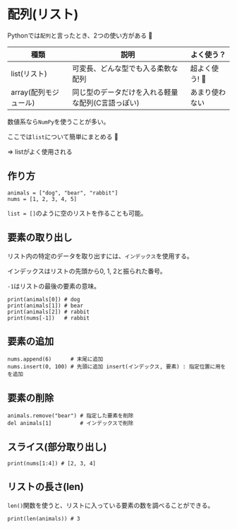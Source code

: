 # 配列(リスト)

Pythonでは`配列`と言ったとき、2つの使い方がある :dog:

| 種類                  | 説明                                              | よく使う？        |
|-----------------------|---------------------------------------------------|-------------------|
| list(リスト)          | 可変長、どんな型でも入る柔軟な配列                | 超よく使う! :dog: |
| array(配列モジュール) | 同じ型のデータだけを入れる軽量な配列(C言語っぽい) | あまり使わない    |

数値系なら`NumPy`を使うことが多い。

ここでは`list`について簡単にまとめる :dog:

=> listがよく使用される

## 作り方

```
animals = ["dog", "bear", "rabbit"]
nums = [1, 2, 3, 4, 5]
```

`list = []`のように空のリストを作ることも可能。

## 要素の取り出し

リスト内の特定のデータを取り出すには、`インデックス`を使用する。

インデックスはリストの先頭から0, 1, 2と振られた番号。

`-1`はリストの最後の要素の意味。

```
print(animals[0]) # dog
print(animals[1]) # bear
print(animals[2]) # rabbit
print(nums[-1])   # rabbit
```

## 要素の追加

```
nums.append(6)      # 末尾に追加
nums.insert(0, 100) # 先頭に追加 insert(インデックス, 要素) : 指定位置に用をを追加
```

## 要素の削除

```
animals.remove("bear") # 指定した要素を削除
del animals[1]         # インデックスで削除
```

## スライス(部分取り出し)

```
print(nums[1:4]) # [2, 3, 4]
```

## リストの長さ(len)

`len()`関数を使うと、リストに入っている要素の数を調べることができる。

```
print(len(animals)) # 3
```

